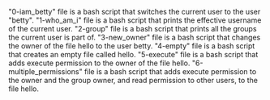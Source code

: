 "0-iam_betty" file is a bash script that switches the current user to the user "betty".
"1-who_am_i" file is a bash script that prints the effective username of the current user.
"2-group" file is a bash script that prints all the groups the current user is part of.
"3-new_owner" file is a bash script that changes the owner of the file hello to the user betty.
"4-empty" file is a bash script that creates an empty file called hello.
"5-execute" file is a bash script that adds execute permission to the owner of the file hello.
"6-multiple_permissions" file is a bash script that adds execute permission to the owner and the group owner, and read permission to other users, to the file hello.
